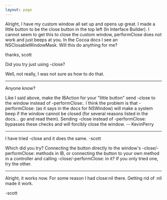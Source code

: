 ```yaml
---
layout: page
---
```


Alright, I have my custom window all set up and opens up great. I made a little button to be the close button in the top left (In Interface Builder). I cannot seem to get this to close the custom window, performClose does not work and just beeps at you. In the Cocoa docs I see an NSClosableWindowMask. Will this do anything for me?

thanks,
scott

Did you try just using -close?


Well, not really, I was not sure as how to do that.


----

Anyone know?

Like I said above, make the IBAction for your "little button" send -close to the window instead of -performClose:. I think the problem is that -performClose: (as it says in the docs for NSWindow) will make a system beep if the window cannot be closed (for several reasons listed in the docs... go and read them). Sending -close instead of -performClose: bypasses these checks and will forcibly close the window. -- KevinPerry

----

I have tried -close and it does the same.   -scott

Which did you try? Connecting the button directly to the window's -close/-performClose: methods in IB, or connecting the button to your own method in a controller and calling -close/-performClose: in it? If you only tried one, try the other.

----

Alright, it works now. For some reason I had close:nil there. Getting rid of :nil made it work.

-scott

